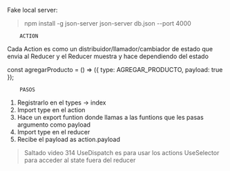 Fake local server:
> npm install -g json-server 
> json-server db.json --port 4000

        ACTION
Cada Action es como un distribuidor/llamador/cambiador de estado que envia al Reducer y el Reducer muestra y hace dependiendo del estado

const agregarProducto = () => ({
    type: AGREGAR_PRODUCTO,
    payload: true
});

        PASOS
1. Registrarlo en el types -> index
2. Import type en el action 
3. Hace un export funtion donde llamas a las funtions que les pasas argumento como payload
4. Import type en el reducer
5. Recibe el payload as action.payload


> Saltado video 314
> UseDispatch es para usar los actions
> UseSelector para acceder al state fuera del reducer